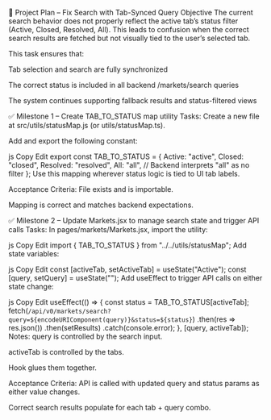 📄 Project Plan – Fix Search with Tab-Synced Query
Objective
The current search behavior does not properly reflect the active tab’s status filter (Active, Closed, Resolved, All). This leads to confusion when the correct search results are fetched but not visually tied to the user’s selected tab.

This task ensures that:

Tab selection and search are fully synchronized

The correct status is included in all backend /markets/search queries

The system continues supporting fallback results and status-filtered views

✅ Milestone 1 – Create TAB_TO_STATUS map utility
Tasks:
Create a new file at src/utils/statusMap.js (or utils/statusMap.ts).

Add and export the following constant:

js
Copy
Edit
export const TAB_TO_STATUS = {
  Active:   "active",
  Closed:   "closed",
  Resolved: "resolved",
  All:      "all", // Backend interprets "all" as no filter
};
Use this mapping wherever status logic is tied to UI tab labels.

Acceptance Criteria:
File exists and is importable.

Mapping is correct and matches backend expectations.

✅ Milestone 2 – Update Markets.jsx to manage search state and trigger API calls
Tasks:
In pages/markets/Markets.jsx, import the utility:

js
Copy
Edit
import { TAB_TO_STATUS } from "../../utils/statusMap";
Add state variables:

js
Copy
Edit
const [activeTab, setActiveTab] = useState("Active");
const [query, setQuery] = useState("");
Add useEffect to trigger API calls on either state change:

js
Copy
Edit
useEffect(() => {
  const status = TAB_TO_STATUS[activeTab];
  fetch(`/api/v0/markets/search?query=${encodeURIComponent(query)}&status=${status}`)
    .then(res => res.json())
    .then(setResults)
    .catch(console.error);
}, [query, activeTab]);
Notes:
query is controlled by the search input.

activeTab is controlled by the tabs.

Hook glues them together.

Acceptance Criteria:
API is called with updated query and status params as either value changes.

Correct search results populate for each tab + query combo.

